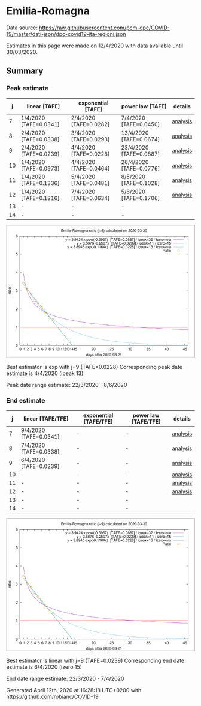 # Emilia-Romagna


Data source: https://raw.githubusercontent.com/pcm-dpc/COVID-19/master/dati-json/dpc-covid19-ita-regioni.json

Estimates in this page were made on 12/4/2020 with data available until 30/03/2020.


## Summary 

### Peak estimate 
|j|linear [TAFE]|exponential [TAFE]|power law [TAFE]|details|
|---|----|-----------|---------|-------|
|7|1/4/2020 [TAFE=0.0341]|2/4/2020 [TAFE=0.0282]|7/4/2020 [TAFE=0.0450]|[analysis](COVID-19_emilia-romagna_j7_2020-03-30.md)|
|8|2/4/2020 [TAFE=0.0338]|3/4/2020 [TAFE=0.0293]|13/4/2020 [TAFE=0.0674]|[analysis](COVID-19_emilia-romagna_j8_2020-03-30.md)|
|9|2/4/2020 [TAFE=0.0239]|4/4/2020 [TAFE=0.0228]|23/4/2020 [TAFE=0.0887]|[analysis](COVID-19_emilia-romagna_j9_2020-03-30.md)|
|10|1/4/2020 [TAFE=0.0973]|4/4/2020 [TAFE=0.0464]|26/4/2020 [TAFE=0.0776]|[analysis](COVID-19_emilia-romagna_j10_2020-03-30.md)|
|11|1/4/2020 [TAFE=0.1336]|5/4/2020 [TAFE=0.0481]|8/5/2020 [TAFE=0.1028]|[analysis](COVID-19_emilia-romagna_j11_2020-03-30.md)|
|12|1/4/2020 [TAFE=0.1216]|7/4/2020 [TAFE=0.0634]|5/6/2020 [TAFE=0.1706]|[analysis](COVID-19_emilia-romagna_j12_2020-03-30.md)|
|13|-|-|-||
|14|-|-|-||

![best peak estimate](COVID-19_emilia-romagna_j9_2020-03-30.png)

Best estimator is exp with j=9 (TAFE=0.0228)
Corresponding peak date estimate is 4/4/2020 (ipeak 13)


Peak date range estimate: 22/3/2020 - 8/6/2020

### End estimate 
|j|linear [TAFE/TFE]|exponential [TAFE/TFE]|power law [TAFE/TFE]|details|
|---|----|-----------|---------|-------|
|7|9/4/2020 [TAFE=0.0341]|-|-|[analysis](COVID-19_emilia-romagna_j7_2020-03-30.md)|
|8|7/4/2020 [TAFE=0.0338]|-|-|[analysis](COVID-19_emilia-romagna_j8_2020-03-30.md)|
|9|6/4/2020 [TAFE=0.0239]|-|-|[analysis](COVID-19_emilia-romagna_j9_2020-03-30.md)|
|10|-|-|-|[analysis](COVID-19_emilia-romagna_j10_2020-03-30.md)|
|11|-|-|-|[analysis](COVID-19_emilia-romagna_j11_2020-03-30.md)|
|12|-|-|-|[analysis](COVID-19_emilia-romagna_j12_2020-03-30.md)|
|13|-|-|-||
|14|-|-|-||

![best zero estimate](COVID-19_emilia-romagna_j9_2020-03-30.png)

Best estimator is linear with j=9 (TAFE=0.0239)
Corresponding end date estimate is 6/4/2020 (izero 15)


End date range estimate: 22/3/2020 - 7/4/2020

Generated April 12th, 2020 at 16:28:18 UTC+0200 with https://github.com/robianc/COVID-19
